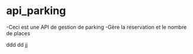 # api_parking
-Ceci est une API de gestion de parking
-Gère la reservation et le nombre de places 
 
ddd
dd
jj
